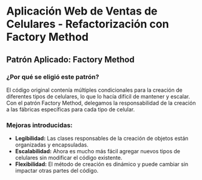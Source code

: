 # Aplicación Web de Ventas de Celulares - Refactorización con Factory Method

## Patrón Aplicado: Factory Method

### ¿Por qué se eligió este patrón?
El código original contenía múltiples condicionales para la creación de diferentes tipos de celulares, lo que lo hacía difícil de mantener y escalar. Con el patrón Factory Method, delegamos la responsabilidad de la creación a las fábricas específicas para cada tipo de celular.

### Mejoras introducidas:
- **Legibilidad:** Las clases responsables de la creación de objetos están organizadas y encapsuladas.
- **Escalabilidad:** Ahora es mucho más fácil agregar nuevos tipos de celulares sin modificar el código existente.
- **Flexibilidad:** El método de creación es dinámico y puede cambiar sin impactar otras partes del código.
